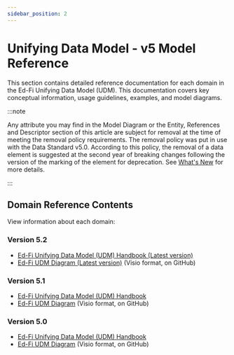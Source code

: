 ```yaml
---
sidebar_position: 2
---
```


# Unifying Data Model - v5 Model Reference

This section contains detailed reference documentation for each domain in the
Ed-Fi Unifying Data Model (UDM). This documentation covers key conceptual
information, usage guidelines, examples, and model diagrams.

:::note

Any attribute you may find in the Model Diagram or the Entity, References and
Descriptor section of this article are subject for removal at the time of
meeting the removal policy requirements. The removal policy was put in use with
the Data Standard v5.0. According to this policy, the removal of a data element
is suggested at the second year of breaking changes following the version of the
marking of the element for deprecation. See [What's New](../whats-new/whats-new-v50.md#removal-of-previously-deprecated-elements)
for more details.

:::

## Domain Reference Contents

View information about each domain:

### Version 5.2

* [Ed-Fi Unifying Data Model (UDM) Handbook (Latest version)](https://edfidocs.blob.core.windows.net/$web/handbook/v5.2/index.html)
* [Ed-Fi UDM Diagram (Latest version)](https://github.com/Ed-Fi-Alliance-OSS/Ed-Fi-Data-Standard/tree/v5.2.0/Models)
    (Visio format, on GitHub)

### Version 5.1

* [Ed-Fi Unifying Data Model (UDM) Handbook](https://edfidocs.blob.core.windows.net/$web/handbook/v5.1/index.html)
* [Ed-Fi UDM Diagram](https://github.com/Ed-Fi-Alliance-OSS/Ed-Fi-Data-Standard/tree/v5.1.0/Models)
    (Visio format, on GitHub)

### Version 5.0

* [Ed-Fi Unifying Data Model (UDM) Handbook](https://edfidocs.blob.core.windows.net/$web/handbook/v5.0/index.html)
* [Ed-Fi UDM Diagram](https://github.com/Ed-Fi-Alliance-OSS/Ed-Fi-Data-Standard/tree/v5.0.0/Models)
    (Visio format, on GitHub)
